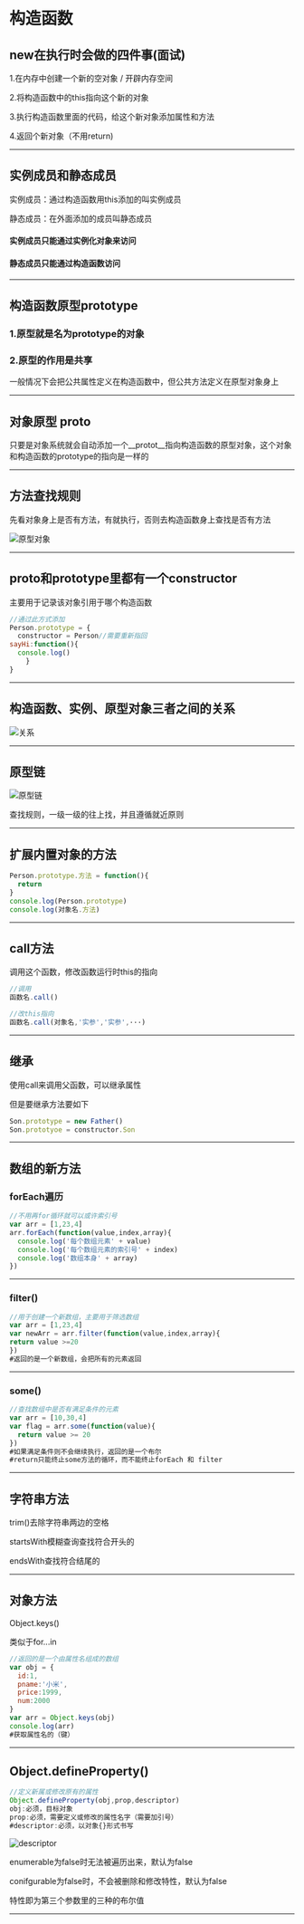 # 构造函数

## new在执行时会做的四件事(面试)

1.在内存中创建一个新的空对象 / 开辟内存空间

2.将构造函数中的this指向这个新的对象 

3.执行构造函数里面的代码，给这个新对象添加属性和方法

4.返回个新对象（不用return)

---

## 实例成员和静态成员

实例成员：通过构造函数用this添加的叫实例成员

静态成员：在外面添加的成员叫静态成员

#### 实例成员只能通过实例化对象来访问

#### 静态成员只能通过构造函数访问

---

## 构造函数原型prototype

### 1.原型就是名为prototype的对象

### 2.原型的作用是共享

一般情况下会把公共属性定义在构造函数中，但公共方法定义在原型对象身上

---

## 对象原型 __proto__

只要是对象系统就会自动添加一个__protot__指向构造函数的原型对象，这个对象和构造函数的prototype的指向是一样的

---

## 方法查找规则

先看对象身上是否有方法，有就执行，否则去构造函数身上查找是否有方法

![原型对象](笔记截图/原型对象.png)

---

## proto和prototype里都有一个constructor

主要用于记录该对象引用于哪个构造函数

```js
//通过此方式添加
Person.prototype = {
  constructor = Person//需要重新指回
sayHi:function(){
  console.log()
	}
}
```

---

## 构造函数、实例、原型对象三者之间的关系

![关系](笔记截图/关系.png)

---

## 原型链

![原型链](笔记截图/原型链.png)

查找规则，一级一级的往上找，并且遵循就近原则

---

## 扩展内置对象的方法

```js
Person.prototype.方法 = function(){
  return 
}
console.log(Person.prototype)
console.log(对象名.方法)
```

---

## call方法

调用这个函数，修改函数运行时this的指向

```js
//调用
函数名.call()

//改this指向
函数名.call(对象名,'实参','实参',···)
```

---

## 继承

使用call来调用父函数，可以继承属性

但是要继承方法要如下

```js
Son.prototype = new Father()
Son.prototyoe = constructor.Son
```

---

## 数组的新方法

### forEach遍历

```js
//不用再for循环就可以或许索引号
var arr = [1,23,4]
arr.forEach(function(value,index,array){
  console.log('每个数组元素' + value)
  console.log('每个数组元素的索引号' + index)
  console.log('数组本身' + array)
})
```

---

### filter()

```js
//用于创建一个新数组，主要用于筛选数组
var arr = [1,23,4]
var newArr = arr.filter(function(value,index,array){
return value >=20
})
#返回的是一个新数组，会把所有的元素返回
```

---

### some()

```js
//查找数组中是否有满足条件的元素
var arr = [10,30,4]
var flag = arr.some(function(value){
  return value >= 20
})
#如果满足条件则不会继续执行，返回的是一个布尔
#return只能终止some方法的循环，而不能终止forEach 和 filter
```

---

## 字符串方法

trim()去除字符串两边的空格

startsWith模糊查询查找符合开头的

endsWith查找符合结尾的

---

## 对象方法

Object.keys()

类似于for...in

```js
//返回的是一个由属性名组成的数组
var obj = {
  id:1,
  pname:'小米',
  price:1999,
  num:2000
}
var arr = Object.keys(obj)
console.log(arr)
#获取属性名的（键）
```

---

## Object.defineProperty()

```js
//定义新属或修改原有的属性
Object.defineProperty(obj,prop,descriptor)
obj:必须，目标对象
prop:必须，需要定义或修改的属性名字（需要加引号）
#descriptor:必须，以对象{}形式书写
```

![descriptor](笔记截图/descriptor.png)

enumerable为false时无法被遍历出来，默认为false

conifgurable为false时，不会被删除和修改特性，默认为false

特性即为第三个参数里的三种的布尔值

---



